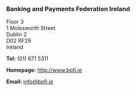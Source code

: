 ###  Banking and Payments Federation Ireland

Floor 3  
1 Molesworth Street  
Dublin 2  
D02 RF29  
Ireland

**Tel:** (01) 671 5311

**Homepage:** [ http://www.bpfi.ie ](http://www.bpfi.ie)

**Email:** [ info@bpfi.ie ](mailto:info@bpfi.ie)
